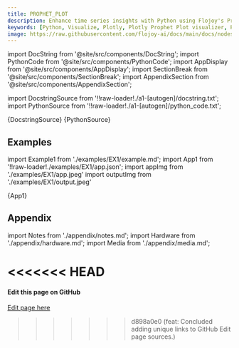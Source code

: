 ```yaml
---
title: PROPHET_PLOT
description: Enhance time series insights with Python using Flojoy's Prophet Plot visualizer. Master dynamic visualization of Prophet model predictions and trends. 
keywords: [Python, Visualize, Plotly, Plotly Prophet Plot visualizer, Python time series visualization, Dynamic Prophet model insights, Plotly time series plot examples, Flojoy Plotly nodes, Interactive time series visualization, Python data visualization tools, Visualizing Prophet predictions, Time series analysis using Plotly, Prophet model visualization]
image: https://raw.githubusercontent.com/flojoy-ai/docs/main/docs/nodes/VISUALIZERS/PLOTLY/PROPHET_PLOT/examples/EX1/output.jpeg
---
```


[//]: # (Custom component imports)

import DocString from '@site/src/components/DocString';
import PythonCode from '@site/src/components/PythonCode';
import AppDisplay from '@site/src/components/AppDisplay';
import SectionBreak from '@site/src/components/SectionBreak';
import AppendixSection from '@site/src/components/AppendixSection';

[//]: # (Docstring)

import DocstringSource from '!!raw-loader!./a1-[autogen]/docstring.txt';
import PythonSource from '!!raw-loader!./a1-[autogen]/python_code.txt';

<DocString>{DocstringSource}</DocString>
<PythonCode GLink='VISUALIZERS/PLOTLY/PROPHET_PLOT/PROPHET_PLOT.py'>{PythonSource}</PythonCode>

<SectionBreak />

[//]: # (Examples)

## Examples

import Example1 from './examples/EX1/example.md';
import App1 from '!!raw-loader!./examples/EX1/app.json';
import appImg from './examples/EX1/app.jpeg'
import outputImg from './examples/EX1/output.jpeg'

<AppDisplay 
    nodeLabel='PROPHET_PLOT'
    appImg={appImg}
    outputImg={outputImg}
    >
    {App1}
</AppDisplay>

<Example1 />

<SectionBreak />

[//]: # (Appendix)

## Appendix

import Notes from './appendix/notes.md';
import Hardware from './appendix/hardware.md';
import Media from './appendix/media.md';

<<<<<<< HEAD
<AppendixSection index={0} folderPath='nodes/VISUALIZERS/PLOTLY/PROPHET_PLOT/appendix/'><Notes /></AppendixSection>
<AppendixSection index={1} folderPath='nodes/VISUALIZERS/PLOTLY/PROPHET_PLOT/appendix/'><Hardware /></AppendixSection>
<AppendixSection index={2} folderPath='nodes/VISUALIZERS/PLOTLY/PROPHET_PLOT/appendix/'><Media /></AppendixSection>
=======
<AppendixSection index={0} folderPath='nodes/VISUALIZERS/PLOTLY/PROPHET_PLOT/appendix/'><Notes /></AppendixSection>
<AppendixSection index={1} folderPath='nodes/VISUALIZERS/PLOTLY/PROPHET_PLOT/appendix/'><Hardware /></AppendixSection>
<AppendixSection index={2} folderPath='nodes/VISUALIZERS/PLOTLY/PROPHET_PLOT/appendix/'><Media /></AppendixSection>

<SectionBreak />

[//]: # (Edit page on GitHub)

#### Edit this page on GitHub

[Edit page here](https://github.com/flojoy-ai/docs/tree/main/docs/nodes/VISUALIZERS/PLOTLY/PROPHET_COMPONENTS)
>>>>>>> d898a0e0 (feat: Concluded adding unique links to GitHub Edit page sources.)
